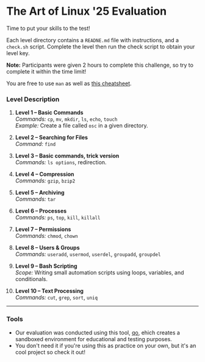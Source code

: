 # The Art of Linux '25 Evaluation

Time to put your skills to the test!

Each level directory contains a `READNE.md` file with instructions, and a `check.sh` script. Complete the level then run the check script to obtain your level key.

**Note:** Participants were given 2 hours to complete this challenge, so try to complete it within the time limit!

You are free to use `man` as well as [this cheatsheet](Cheatsheet.md).

### Level Description

1. **Level 1 – Basic Commands**  
   _Commands:_ `cp`, `mv`, `mkdir`, `ls`, `echo`, `touch`  
   _Example:_ Create a file called `osc` in a given directory.

2. **Level 2 – Searching for Files**  
   _Command:_ `find`
3. **Level 3 – Basic commands, trick version**  
   _Commands:_ `ls options`, redirection.

4. **Level 4 – Compression**  
   _Commands:_ `gzip`, `bzip2`

5. **Level 5 – Archiving**  
   _Commands:_ `tar`

6. **Level 6 – Processes**  
   _Commands:_ `ps`, `top`, `kill`, `killall`
7. **Level 7 – Permissions**  
   _Commands:_ `chmod`, `chown`
8. **Level 8 – Users & Groups**  
   _Commands:_ `useradd`, `usermod`, `userdel`, `groupadd`, `groupdel`

9. **Level 9 – Bash Scripting**  
   _Scope:_ Writing small automation scripts using loops, variables, and conditionals.

10. **Level 10 – Text Processing**  
    _Commands:_ `cut`, `grep`, `sort`, `uniq`

---

### **Tools**

- Our evaluation was conducted using this tool, [qo](https://github.com/ahmedYasserM/qo), ehich creates a sandboxed environment for educational and testing purposes.
- You don't need it if you're using this as practice on your own, but it's an cool project so check it out!

